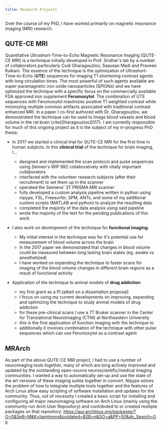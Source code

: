 ```yaml
---
title: Research Projects
---
```


Over the course of my PhD, I have worked primarily on magnetic resonance imaging (MRI) research.

## QUTE-CE MRI
Quantitative Ultrashort-Time-to-Echo Magnetic Resonance Imaging (QUTE-CE MRI) is a technique initially developed in Prof. Sridhar's lab by a number of collaborators particularly Codi Gharagouzloo, Saausan Madi and Praveen Kulkani. The essence of the technique is the optimization of Ultrashort-Time-to-Echo (**UTE**) sequences for imaging T1 shortening contrast agents with long circulation times. The most powerful of such agents available are super-paramagnetic iron oxide nanoparticles (SPIONs) and we have optimized the technique with a specific focus on the commercially available FDA approved iron supplement **Ferumoxytol**. The combination of UTE sequences with Ferumoxytol maximizes positive T1 weighted contrast while minimizing multiple common artifacts associated with traditional contrast enhanced MRI.
In a paper I co-first authored with Dr. Gharagouzloo, we demonstrated the technique can be used to image blood vessels and blood volume in the rat brain \cite{Gharagouzloo2017}. I am currently responsible for much of this ongoing project as it is the subject of my in-progress PhD thesis:

* In 2017 we started a clinical trial for QUTE-CE MRI for the first time in human subjects. In this **clinical trial** of the technique for brain imaging, I...
    + designed and implemented the scan protocol and pulse sequences using Seimen's WIP 992 collaboratively with vitally important collaborators
    + interfaced with the volunteer research subjects (after their recruitment) to set them up in the scanner
    + operated the Seimens' 3T PRISMA MRI scanner
    + fully developed a custom analysis pipeline written in python using nipype, FSL, Freesurfer, SPM, ANTs, and some of my additional custom scripts (MATLAB and python) to analyze the resulting data
    + completed the majority of the data analysis using said pipeline
    + wrote the majority of the text for the pending publications of this work

* I also work on development of the technique for **functional imaging**:
    + My initial interest in the technique was for it's potential use for measurement of blood volume across the brain
    + In the 2017 paper we demonstrated that changes in blood volume could be measured between long lasting brain states (eg. awake vs anesthetized)
    + I have worked on expanding the technique to faster scans for imaging of the blood volume changes in different brain regions as a result of functional activity

* Application of the technique to animal models of **drug addiction**:
    + my first grant as a PI (albeit on a dissertation proposal)
    + I focus on using my current developments on improving, expanding and optimizing the technique to study animal models of drug addiction
    + for these pre-clinical scans I use a 7T Bruker scanner in the Center for Translational NeuroImaging (CTNI) at Northeastern University
    + this is the first application of function imaging with the technique to
    + additionally it involves combination of the technique with other pulse sequences which can use Ferumoxytol as a contrast agent

## MRArch
As part of the above QUTE-CE MRI project, I had to use a number of neuroimaging tools together, many of which are bing actively improved and updated by the outstanding open-source neuroscientific/medical imaging communities. I wanted a way to automatically set-up and use the state of the art versions of these imaging suites together in concert. Nipype solves the problem of how to integrate multiple tools together and the features of Arch Linux allow easy scripting of software installation and updates for the community. Thus, out of necessity I created a basic script for installing and configuring all major neuroimaging software on Arch Linux (mainly using the community run Arch User Repository) and contributed to or created multiple packages on that repository: <https://aur.archlinux.org/packages/?O=0&SeB=M&K=liamtimms&outdated=&SB=n&SO=a&PP=50&do_Search=Go>



